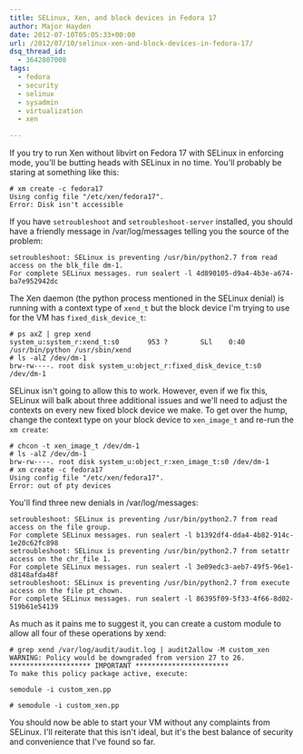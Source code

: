 ```yaml
---
title: SELinux, Xen, and block devices in Fedora 17
author: Major Hayden
date: 2012-07-10T05:05:33+00:00
url: /2012/07/10/selinux-xen-and-block-devices-in-fedora-17/
dsq_thread_id:
  - 3642807008
tags:
  - fedora
  - security
  - selinux
  - sysadmin
  - virtualization
  - xen

---
```

If you try to run Xen without libvirt on Fedora 17 with SELinux in enforcing mode, you'll be butting heads with SELinux in no time. You'll probably be staring at something like this:

```
# xm create -c fedora17
Using config file "/etc/xen/fedora17".
Error: Disk isn't accessible
```


If you have `setroubleshoot` and `setroubleshoot-server` installed, you should have a friendly message in /var/log/messages telling you the source of the problem:

```
setroubleshoot: SELinux is preventing /usr/bin/python2.7 from read access on the blk_file dm-1.
For complete SELinux messages. run sealert -l 4d890105-d9a4-4b3e-a674-ba7e952942dc
```


The Xen daemon (the python process mentioned in the SELinux denial) is running with a context type of `xend_t` but the block device I'm trying to use for the VM has `fixed_disk_device_t`:

```
# ps axZ | grep xend
system_u:system_r:xend_t:s0       953 ?        SLl    0:40 /usr/bin/python /usr/sbin/xend
# ls -alZ /dev/dm-1
brw-rw----. root disk system_u:object_r:fixed_disk_device_t:s0 /dev/dm-1
```


SELinux isn't going to allow this to work. However, even if we fix this, SELinux will balk about three additional issues and we'll need to adjust the contexts on every new fixed block device we make. To get over the hump, change the context type on your block device to `xen_image_t` and re-run the `xm create`:

```
# chcon -t xen_image_t /dev/dm-1
# ls -alZ /dev/dm-1
brw-rw----. root disk system_u:object_r:xen_image_t:s0 /dev/dm-1
# xm create -c fedora17
Using config file "/etc/xen/fedora17".
Error: out of pty devices
```


You'll find three new denials in /var/log/messages:

```
setroubleshoot: SELinux is preventing /usr/bin/python2.7 from read access on the file group.
For complete SELinux messages. run sealert -l b1392df4-dda4-4b82-914c-1e20c62fc898
setroubleshoot: SELinux is preventing /usr/bin/python2.7 from setattr access on the chr_file 1.
For complete SELinux messages. run sealert -l 3e09edc3-aeb7-49f5-96e1-d8148afda48f
setroubleshoot: SELinux is preventing /usr/bin/python2.7 from execute access on the file pt_chown.
For complete SELinux messages. run sealert -l 86395f09-5f33-4f66-8d02-519b61e54139
```


As much as it pains me to suggest it, you can create a custom module to allow all four of these operations by xend:

```
# grep xend /var/log/audit/audit.log | audit2allow -M custom_xen
WARNING: Policy would be downgraded from version 27 to 26.
******************** IMPORTANT ***********************
To make this policy package active, execute:

semodule -i custom_xen.pp

# semodule -i custom_xen.pp
```


You should now be able to start your VM without any complaints from SELinux. I'll reiterate that this isn't ideal, but it's the best balance of security and convenience that I've found so far.
